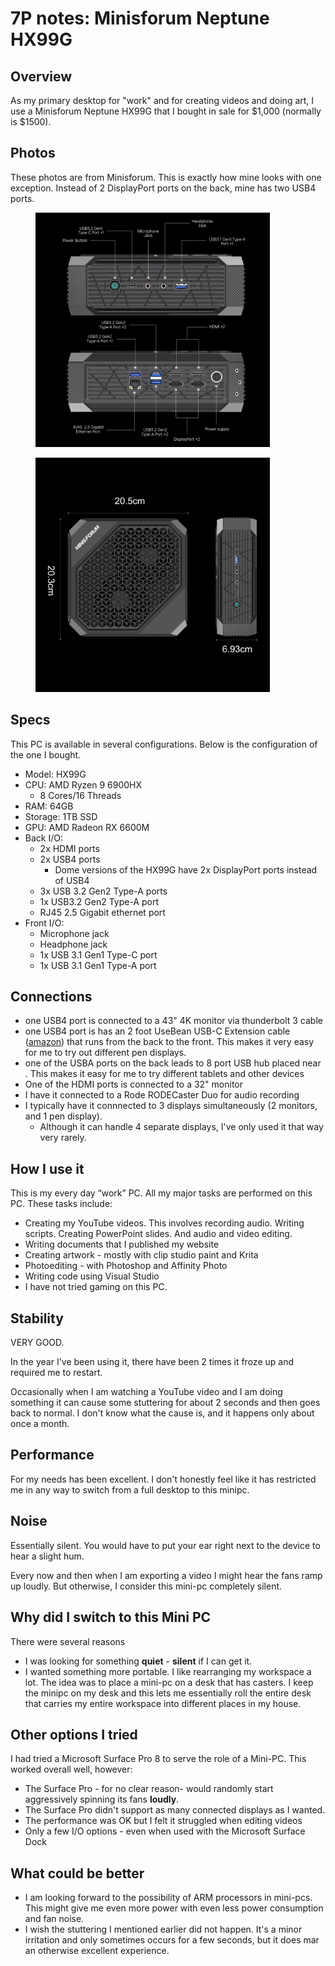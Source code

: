 # 7P notes: Minisforum Neptune HX99G

## Overview

As my primary desktop for "work" and for creating videos  and doing art, I use a Minisforum Neptune HX99G that I bought in sale for $1,000 (normally is $1500).

## Photos

These photos are from Minisforum. This is exactly how mine looks with one exception. Instead of 2 DisplayPort ports on the back, mine has two USB4 ports.

<figure><img src="../../.gitbook/assets/hx99g.jpg" alt="" width="375"><figcaption></figcaption></figure>

<figure><img src="../../.gitbook/assets/hx99g dimensions.jpg" alt="" width="375"><figcaption></figcaption></figure>

## Specs

This PC is available in several configurations. Below is the configuration of the one I bought.

* Model: HX99G
* CPU: AMD Ryzen 9 6900HX
  * 8 Cores/16 Threads
* RAM: 64GB
* Storage: 1TB SSD
* GPU: AMD Radeon RX 6600M
* Back I/O:
  * 2x HDMI ports
  * 2x USB4 ports&#x20;
    * Dome versions of the HX99G have 2x DisplayPort ports instead of USB4
  * 3x USB 3.2 Gen2 Type-A ports
  * 1x USB3.2 Gen2 Type-A port
  * RJ45 2.5 Gigabit ethernet port
* Front I/O:
  * Microphone jack
  * Headphone jack
  * 1x USB 3.1 Gen1 Type-C port
  * 1x USB 3.1 Gen1 Type-A port

## Connections

* one USB4 port is connected to a 43" 4K monitor via thunderbolt 3 cable
* one USB4 port is has an 2 foot UseBean USB-C Extension cable ([amazon](https://www.amazon.com/dp/B0BB13ZNPQ)) that runs from the back to the front. This makes it very easy for me to try out different pen displays.
* one of the USBA ports on the back leads to 8 port USB hub placed near . This makes it easy for me to try different tablets and other devices
* One of the HDMI ports is connected to a 32" monitor
* I have it connected to a Rode RODECaster Duo for audio recording
* I typically have it connnected to 3 displays simultaneously (2 monitors, and 1 pen display).
  * Although it can handle 4 separate displays, I've only used it that way very rarely.

## How I use it

This is my every day “work” PC. All my major tasks are performed on this PC. These tasks include:

* Creating my YouTube videos. This involves recording audio. Writing scripts. Creating PowerPoint slides. And audio and video editing.
* Writing documents that I published my website
* Creating artwork - mostly with clip studio paint and Krita
* Photoediting - with Photoshop and Affinity Photo
* Writing code using Visual Studio
* I have not tried gaming on this PC.

## Stability

VERY GOOD.

In the year I've been using it, there have been 2 times it froze up and required me to restart.

Occasionally when I am watching a YouTube video and I am doing something it can cause some stuttering for about 2 seconds and then goes back to normal. I don't know what the cause is, and it happens only about once a month.

## Performance

For my needs has been excellent. I don't honestly feel like it has restricted me in any way to switch from a full desktop to this minipc.

## Noise

Essentially silent. You would have to put your ear right next to the device to hear a slight hum.

Every now and then when I am exporting a video I might hear the fans ramp up loudly. But otherwise, I consider this mini-pc completely silent.&#x20;

## Why did I switch to this Mini PC

There were several reasons

* I was looking for something **quiet** - **silent** if I can get it.
* I wanted something more portable. I like rearranging my workspace a lot. The idea was to place a mini-pc on a desk that has casters. I keep the minipc on my desk and this lets me essentially roll the entire desk that carries my entire workspace into different places in my house.

## Other options I tried

I had tried a Microsoft Surface Pro 8 to serve the role of a Mini-PC. This worked overall well, however:

* The Surface Pro -  for no clear reason- would randomly start aggressively spinning its fans **loudly**.&#x20;
* The Surface Pro didn't support as many connected displays as I wanted.
* The performance was OK but I felt it struggled when editing videos
* Only a few I/O options - even when used with the Microsoft Surface Dock

## What could be better

* I am looking forward to the possibility of ARM processors in mini-pcs. This might give me even more power with even less power consumption and fan noise.
* I wish the stuttering I mentioned earlier did not happen. It's a minor irritation and only sometimes occurs for a few seconds, but it does mar an otherwise excellent experience.









&#x20;

